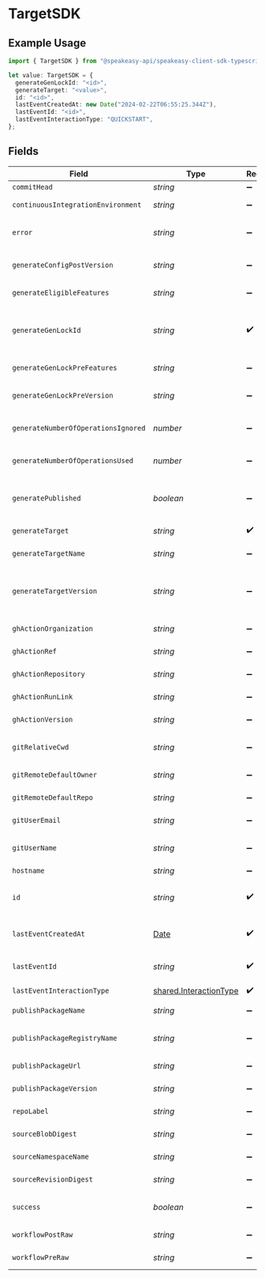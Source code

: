 # TargetSDK

## Example Usage

```typescript
import { TargetSDK } from "@speakeasy-api/speakeasy-client-sdk-typescript/sdk/models/shared";

let value: TargetSDK = {
  generateGenLockId: "<id>",
  generateTarget: "<value>",
  id: "<id>",
  lastEventCreatedAt: new Date("2024-02-22T06:55:25.344Z"),
  lastEventId: "<id>",
  lastEventInteractionType: "QUICKSTART",
};
```

## Fields

| Field                                                                                         | Type                                                                                          | Required                                                                                      | Description                                                                                   |
| --------------------------------------------------------------------------------------------- | --------------------------------------------------------------------------------------------- | --------------------------------------------------------------------------------------------- | --------------------------------------------------------------------------------------------- |
| `commitHead`                                                                                  | *string*                                                                                      | :heavy_minus_sign:                                                                            | Remote commit ID.                                                                             |
| `continuousIntegrationEnvironment`                                                            | *string*                                                                                      | :heavy_minus_sign:                                                                            | Name of the CI environment.                                                                   |
| `error`                                                                                       | *string*                                                                                      | :heavy_minus_sign:                                                                            | Error message if the last event was not successful.                                           |
| `generateConfigPostVersion`                                                                   | *string*                                                                                      | :heavy_minus_sign:                                                                            | Version of the generated target (post generation)                                             |
| `generateEligibleFeatures`                                                                    | *string*                                                                                      | :heavy_minus_sign:                                                                            | Eligible feature set during generation                                                        |
| `generateGenLockId`                                                                           | *string*                                                                                      | :heavy_check_mark:                                                                            | gen.lock ID (expected to be a uuid). The same as `id`. A unique identifier for the target.    |
| `generateGenLockPreFeatures`                                                                  | *string*                                                                                      | :heavy_minus_sign:                                                                            | Features prior to generation                                                                  |
| `generateGenLockPreVersion`                                                                   | *string*                                                                                      | :heavy_minus_sign:                                                                            | Artifact version for the Previous Generation                                                  |
| `generateNumberOfOperationsIgnored`                                                           | *number*                                                                                      | :heavy_minus_sign:                                                                            | The number of operations ignored in generation.                                               |
| `generateNumberOfOperationsUsed`                                                              | *number*                                                                                      | :heavy_minus_sign:                                                                            | The number of operations used in generation.                                                  |
| `generatePublished`                                                                           | *boolean*                                                                                     | :heavy_minus_sign:                                                                            | Indicates whether the target was considered published.                                        |
| `generateTarget`                                                                              | *string*                                                                                      | :heavy_check_mark:                                                                            | eg `typescript`, `terraform`, `python`                                                        |
| `generateTargetName`                                                                          | *string*                                                                                      | :heavy_minus_sign:                                                                            | The workflow name of the target.                                                              |
| `generateTargetVersion`                                                                       | *string*                                                                                      | :heavy_minus_sign:                                                                            | The version of the Speakeasy generator for this target eg v2 of the typescript generator.     |
| `ghActionOrganization`                                                                        | *string*                                                                                      | :heavy_minus_sign:                                                                            | GitHub organization of the action.                                                            |
| `ghActionRef`                                                                                 | *string*                                                                                      | :heavy_minus_sign:                                                                            | GitHub Action ref value.                                                                      |
| `ghActionRepository`                                                                          | *string*                                                                                      | :heavy_minus_sign:                                                                            | GitHub repository of the action.                                                              |
| `ghActionRunLink`                                                                             | *string*                                                                                      | :heavy_minus_sign:                                                                            | Link to the GitHub action run.                                                                |
| `ghActionVersion`                                                                             | *string*                                                                                      | :heavy_minus_sign:                                                                            | Version of the GitHub action.                                                                 |
| `gitRelativeCwd`                                                                              | *string*                                                                                      | :heavy_minus_sign:                                                                            | Current working directory relative to the git root.                                           |
| `gitRemoteDefaultOwner`                                                                       | *string*                                                                                      | :heavy_minus_sign:                                                                            | Default owner for git remote.                                                                 |
| `gitRemoteDefaultRepo`                                                                        | *string*                                                                                      | :heavy_minus_sign:                                                                            | Default repository name for git remote.                                                       |
| `gitUserEmail`                                                                                | *string*                                                                                      | :heavy_minus_sign:                                                                            | User email from git configuration.                                                            |
| `gitUserName`                                                                                 | *string*                                                                                      | :heavy_minus_sign:                                                                            | User's name from git configuration. (not GitHub username)                                     |
| `hostname`                                                                                    | *string*                                                                                      | :heavy_minus_sign:                                                                            | Remote hostname.                                                                              |
| `id`                                                                                          | *string*                                                                                      | :heavy_check_mark:                                                                            | Unique identifier of the target the same as `generate_gen_lock_id`                            |
| `lastEventCreatedAt`                                                                          | [Date](https://developer.mozilla.org/en-US/docs/Web/JavaScript/Reference/Global_Objects/Date) | :heavy_check_mark:                                                                            | Timestamp when the event was created in the database.                                         |
| `lastEventId`                                                                                 | *string*                                                                                      | :heavy_check_mark:                                                                            | Unique identifier of the last event for the target                                            |
| `lastEventInteractionType`                                                                    | [shared.InteractionType](../../../sdk/models/shared/interactiontype.md)                       | :heavy_check_mark:                                                                            | Type of interaction.                                                                          |
| `publishPackageName`                                                                          | *string*                                                                                      | :heavy_minus_sign:                                                                            | Name of the published package.                                                                |
| `publishPackageRegistryName`                                                                  | *string*                                                                                      | :heavy_minus_sign:                                                                            | Name of the registry where the package was published.                                         |
| `publishPackageUrl`                                                                           | *string*                                                                                      | :heavy_minus_sign:                                                                            | URL of the published package.                                                                 |
| `publishPackageVersion`                                                                       | *string*                                                                                      | :heavy_minus_sign:                                                                            | Version of the published package.                                                             |
| `repoLabel`                                                                                   | *string*                                                                                      | :heavy_minus_sign:                                                                            | Label of the git repository.                                                                  |
| `sourceBlobDigest`                                                                            | *string*                                                                                      | :heavy_minus_sign:                                                                            | The blob digest of the source.                                                                |
| `sourceNamespaceName`                                                                         | *string*                                                                                      | :heavy_minus_sign:                                                                            | The namespace name of the source.                                                             |
| `sourceRevisionDigest`                                                                        | *string*                                                                                      | :heavy_minus_sign:                                                                            | The revision digest of the source.                                                            |
| `success`                                                                                     | *boolean*                                                                                     | :heavy_minus_sign:                                                                            | Indicates whether the event was successful.                                                   |
| `workflowPostRaw`                                                                             | *string*                                                                                      | :heavy_minus_sign:                                                                            | Workflow file (post execution)                                                                |
| `workflowPreRaw`                                                                              | *string*                                                                                      | :heavy_minus_sign:                                                                            | Workflow file (prior to execution)                                                            |